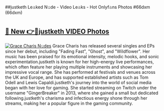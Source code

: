 ##justketh Le𝚊ked N𝚞de - Video Le𝚊ks - Hot Onlyf𝚊ns Photos #66dxm (66dxm)

# <h2><a href="https://mediaupload.pro?title=justketh&ref=9FEB">🔗 New 👉🔴justketh VIDEO Photos</a></h2>

[![Grace Charis N𝚞des](https://i.imgur.com/rIISA9y.gif)](https://mediaupload.pro?title=justketh&ref=9FEB)
Grace Charis has released several singles and EPs since her debut, including "Fading Fast", "Ghost", and "Wildflower". Her music has been praised for its emotional intensity, melodic hooks, and sonic experimentation.justketh is known for her high-energy live performances, which often feature her playing multiple instruments and showcasing her impressive vocal range. She has performed at festivals and venues across the UK and Europe, and has supported established artists such as Tom Odell and Lewis Capaldi.justketh's journey into the world of social media began with her love for gaming. She started streaming on Twitch under the username "GingerBreaker" in 2013, where she gained a small but dedicated following.justketh's charisma and infectious energy shone through her streams, making her a popular figure in the gaming community.